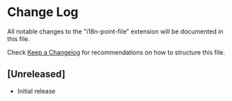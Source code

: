# Change Log

All notable changes to the "i18n-point-file" extension will be documented in this file.

Check [Keep a Changelog](http://keepachangelog.com/) for recommendations on how to structure this file.

## [Unreleased]

- Initial release